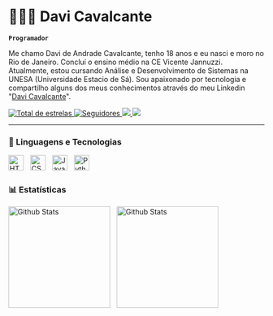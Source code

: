 # 🧑🏼‍💻 Davi Cavalcante

**`Programador`**

Me chamo Davi de Andrade Cavalcante, tenho 18 anos e eu nasci e moro no Rio de Janeiro. Concluí o ensino médio na CE Vicente Jannuzzi. Atualmente, estou cursando Análise e Desenvolvimento de Sistemas na UNESA (Universidade Estacio de Sá). Sou apaixonado por tecnologia e compartilho alguns dos meus conhecimentos através do meu Linkedin "[Davi Cavalcante](www.linkedin.com/in/devdavicavalcante)".

<p align="left">
  <a href="https://github.com/devdavicavalcante?tab=repositories&sort=stargazers">
    <img 
        alt="Total de estrelas" 
        title="Total de estrelas GitHub" 
        src="https://custom-icon-badges.demolab.com/github/stars/devdavicavalcante?color=55960c&style=for-the-badge&labelColor=488207&logo=star&label=estrelas"
    />
  </a>

  <a href="https://github.com/devdavicavalcante?tab=followers">
    <img 
        alt="Seguidores" 
        title="Me siga no GitHub" 
        src="https://custom-icon-badges.demolab.com/github/followers/devdavicavalcante?color=236ad3&labelColor=1155ba&style=for-the-badge&logo=github&label=Seguidores&logoColor=white"
    />
  </a>

  <a href="https://www.twitch.tv/zxlcky" target="_blank">
    <img src="https://img.shields.io/badge/Twitch-9146FF?style=for-the-badge&logo=twitch&logoColor=white" />
  </a>

  <a href="https://www.linkedin.com/in/devdavicavalcante" target="_blank">
    <img src="https://img.shields.io/badge/-LinkedIn-%230077B5?style=for-the-badge&logo=linkedin&logoColor=white" />
  </a>
</p>

---

### 🤖 Linguagens e Tecnologias

<img 
    align="left" 
    alt="HTML"
    title="HTML" 
    width="30px" 
    style="padding-right: 10px;" 
    src="https://cdn.jsdelivr.net/gh/devicons/devicon@latest/icons/html5/html5-original.svg" 
/>

<img 
    align="left" 
    alt="CSS" 
    title="CSS"
    width="30px" 
    style="padding-right: 10px;" 
    src="https://cdn.jsdelivr.net/gh/devicons/devicon@latest/icons/css3/css3-original.svg" 
/>

<img 
    align="left" 
    alt="JavaScript" 
    title="JavaScript"
    width="30px" 
    style="padding-right: 10px;" 
    src="https://cdn.jsdelivr.net/gh/devicons/devicon@latest/icons/javascript/javascript-original.svg" 
/>

<img 
    align="left" 
    alt="Python" 
    title="Python"
    width="30px" 
    style="padding-right: 10px;" 
    src="https://cdn.jsdelivr.net/gh/devicons/devicon@latest/icons/python/python-original.svg" 
/>

<br/>
<br/>

### 📊 Estatísticas

<img 
    align="left" 
    alt="Github Stats" 
    height="200px" 
    style="padding-right: 10px;" 
    src="https://github-readme-stats.vercel.app/api?username=devdavicavalcante&show_icons=true&theme=tokyonight&include_all_commits=true&locale=pt-br" 
/>

<img 
    align="left" 
    alt="Github Stats" 
    height="200px" 
    style="padding-right: 10px;" 
    src="https://github-readme-stats.vercel.app/api/top-langs/?username=devdavicavalcante&theme=tokyonight&layout=compact&custom_title=Tecnologias&langs_count=4" 
/>
